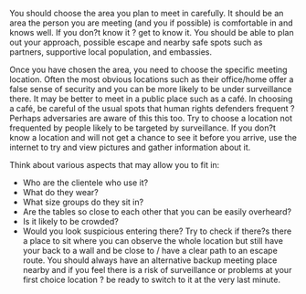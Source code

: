 [Title]: # (Location Selection)
[Difficulty]: # (Beginner)
[Order]: # (1)

You should choose the area you plan to meet in carefully. It should be an area the person you are meeting (and you if possible) is comfortable in and knows well. If you don?t know it ? get to know it. You should be able to plan out your approach, possible escape and nearby safe spots such as partners, supportive local population, and embassies.

Once you have chosen the area, you need to choose the specific meeting location. Often the most obvious locations such as their office/home offer a false sense of security and you can be more likely to be under surveillance there. It may be better to meet in a public place such as a café. In choosing a café, be careful of the usual spots that human rights defenders frequent ? Perhaps adversaries are aware of this this too. Try to choose a location not frequented by people likely to be targeted by surveillance. If you don?t know a location and will not get a chance to see it before you arrive, use the internet to try and view pictures and gather information about it.

Think about various aspects that may allow you to fit in:

*   Who are the clientele who use it?
*   What do they wear?
*   What size groups do they sit in?
*   Are the tables so close to each other that you can be easily overheard?
*   Is it likely to be crowded?
*   Would you look suspicious entering there?
Try to check if there?s there a place to sit where you can observe the whole location but still have your back to a wall and be close to / have a clear path to an escape route. You should always have an alternative backup meeting place nearby and if you feel there is a risk of surveillance or problems at your first choice location ? be ready to switch to it at the very last minute.